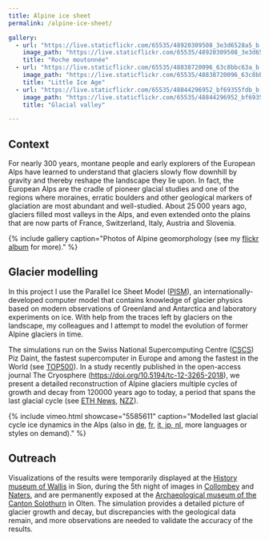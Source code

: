 ```yaml
---
title: Alpine ice sheet
permalink: /alpine-ice-sheet/

gallery:
  - url: "https://live.staticflickr.com/65535/48920309508_3e3d6528a5_b.jpg"
    image_path: "https://live.staticflickr.com/65535/48920309508_3e3d6528a5_w.jpg"
    title: "Roche moutonnée"
  - url: "https://live.staticflickr.com/65535/48838720096_63c8bbc63a_b.jpg"
    image_path: "https://live.staticflickr.com/65535/48838720096_63c8bbc63a_w.jpg"
    title: "Little Ice Age"
  - url: "https://live.staticflickr.com/65535/48844296952_bf69355fdb_b.jpg"
    image_path: "https://live.staticflickr.com/65535/48844296952_bf69355fdb_w.jpg"
    title: "Glacial valley"

---
```


Context
-------

For nearly 300 years, montane people and early explorers of the European Alps
have learned to understand that glaciers slowly flow downhill by gravity and
thereby reshape the landscape they lie upon.
In fact, the European Alps are the cradle of pioneer glacial studies and one of
the regions where moraines, erratic boulders and other geological markers of
glaciation are most abundant and well-studied. About 25 000 years ago, glaciers
filled most valleys in the Alps, and even extended onto the plains that are now
parts of France, Switzerland, Italy, Austria and Slovenia.

{% include gallery
  caption="Photos of Alpine geomorphology (see my [flickr album](
    https://www.flickr.com/photos/pyjeo/albums/72157717447116026) for more)." %}


Glacier modelling
-----------------

In this project I use the Parallel Ice Sheet Model ([PISM][PISM]), an
internationally-developed computer model that contains knowledge of glacier
physics based on modern observations of Greenland and Antarctica and laboratory
experiments on ice. With help from the traces left by glaciers on the
landscape, my colleagues and I attempt to model the evolution of former Alpine
glaciers in time.

The simulations run on the Swiss National Supercomputing Centre ([CSCS][CSCS])
Piz Daint, the fastest supercomputer in Europe and among the fastest in the
World (see [TOP500][TOP500]). In a study recently published in the open-access
journal The Cryosphere (<https://doi.org/10.5194/tc-12-3265-2018>), we
present a detailed reconstruction of Alpine glaciers multiple cycles of growth
and decay from 120000 years ago to today, a period that spans the last glacial
cycle (see [ETH News][ETH News], [NZZ][NZZ]).

{% include vimeo.html
  showcase="5585611"
  caption="Modelled last glacial cycle ice dynamics in the Alps (also in
           [de](https://vimeo.com/showcase/7913179),
           [fr](https://vimeo.com/showcase/7913168),
           [it, jp, nl](https://vimeo.com/showcase/79131689),
           more languages or styles on demand)." %}

[CSCS]: https://www.cscs.ch
[PISM]: https://pism-docs.org
[TOP500]: https://www.top500.org/lists/top500/
[ETH News]: https://www.ethz.ch/en/news-and-events/eth-news/news/2018/11/an-ice-age-lasting-115000-years-in-two-minutes.html
[NZZ]: https://www.nzz.ch/wissenschaft/als-bern-und-zuerich-noch-von-eis-bedeckt-waren-ld.1434273


Outreach
--------

Visualizations of the results were temporarily displayed at the [History museum
of Wallis][Wallis] in Sion, during the 5th night of images in
[Collombey][Collombey] and [Naters][Naters], and are permanently exposed at the
[Archaeological museum of the Canton Solothurn][Solothurn] in Olten. The
simulation provides a detailed picture of glacier growth and decay, but
discrepancies with the geological data remain, and more observations are needed
to validate the accuracy of the results.

<!-- <figure>
  <div id="icemap"></div>
  <script type="text/javascript" src="/assets/js/icemap.js"></script>
  <figcaption>Zoom in and explore different ages. Best viewed fullscreen.</figcaption>
</figure> -->

[Collombey]: https://agenda.culturevalais.ch/fr/event/show/15208
[Naters]: https://agenda.culturevalais.ch/fr/event/show/14762
[Wallis]: https://www.musees-valais.ch/musee-histoire/expositions/archives/item/1229-memoire-de-glace-vestiges-en-peril.html
[Solothurn]: https://hausdermuseen.ch/archaeologisches-museum
